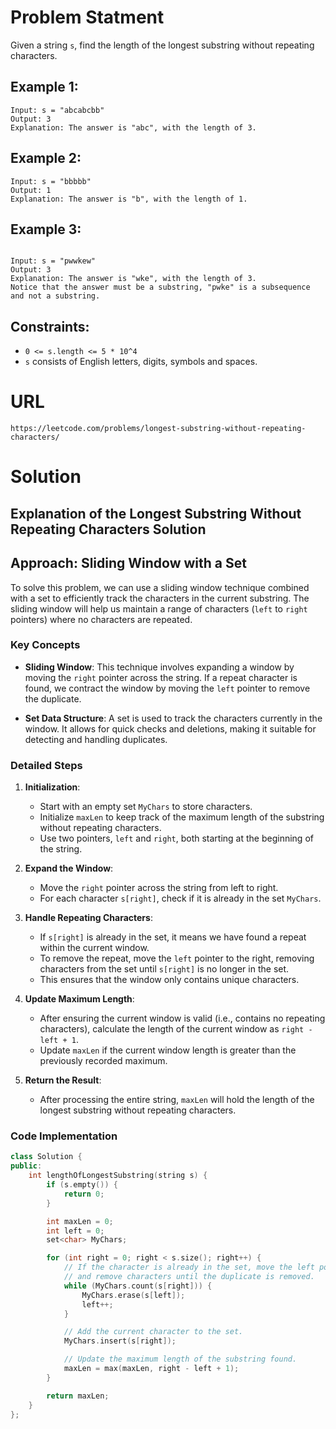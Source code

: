 # Problem Statment

Given a string `s`, find the length of the longest substring without repeating characters.

## Example 1:

```
Input: s = "abcabcbb"
Output: 3
Explanation: The answer is "abc", with the length of 3.
```

## Example 2:

```
Input: s = "bbbbb"
Output: 1
Explanation: The answer is "b", with the length of 1.
```

## Example 3:

```

Input: s = "pwwkew"
Output: 3
Explanation: The answer is "wke", with the length of 3.
Notice that the answer must be a substring, "pwke" is a subsequence and not a substring.
```

## Constraints:

* `0 <= s.length <= 5 * 10^4`
* `s` consists of English letters, digits, symbols and spaces.

# URL
    https://leetcode.com/problems/longest-substring-without-repeating-characters/

# Solution

## Explanation of the Longest Substring Without Repeating Characters Solution

## Approach: Sliding Window with a Set

To solve this problem, we can use a sliding window technique combined with a set to efficiently track the characters in the current substring. The sliding window will help us maintain a range of characters (`left` to `right` pointers) where no characters are repeated.

### Key Concepts

- **Sliding Window**: This technique involves expanding a window by moving the `right` pointer across the string. If a repeat character is found, we contract the window by moving the `left` pointer to remove the duplicate.

- **Set Data Structure**: A set is used to track the characters currently in the window. It allows for quick checks and deletions, making it suitable for detecting and handling duplicates.

### Detailed Steps

1. **Initialization**:
   - Start with an empty set `MyChars` to store characters.
   - Initialize `maxLen` to keep track of the maximum length of the substring without repeating characters.
   - Use two pointers, `left` and `right`, both starting at the beginning of the string.

2. **Expand the Window**:
   - Move the `right` pointer across the string from left to right.
   - For each character `s[right]`, check if it is already in the set `MyChars`.

3. **Handle Repeating Characters**:
   - If `s[right]` is already in the set, it means we have found a repeat within the current window.
   - To remove the repeat, move the `left` pointer to the right, removing characters from the set until `s[right]` is no longer in the set.
   - This ensures that the window only contains unique characters.

4. **Update Maximum Length**:
   - After ensuring the current window is valid (i.e., contains no repeating characters), calculate the length of the current window as `right - left + 1`.
   - Update `maxLen` if the current window length is greater than the previously recorded maximum.

5. **Return the Result**:
   - After processing the entire string, `maxLen` will hold the length of the longest substring without repeating characters.

### Code Implementation

```cpp
class Solution {
public:
    int lengthOfLongestSubstring(string s) {
        if (s.empty()) {
            return 0;
        }

        int maxLen = 0;
        int left = 0;
        set<char> MyChars;

        for (int right = 0; right < s.size(); right++) {
            // If the character is already in the set, move the left pointer
            // and remove characters until the duplicate is removed.
            while (MyChars.count(s[right])) {
                MyChars.erase(s[left]);
                left++;
            }

            // Add the current character to the set.
            MyChars.insert(s[right]);

            // Update the maximum length of the substring found.
            maxLen = max(maxLen, right - left + 1);
        }

        return maxLen;
    }
};

